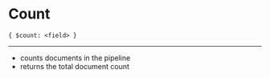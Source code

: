 # Count

`{ $count: <field> }`

---

- counts documents in the pipeline
- returns the total document count
